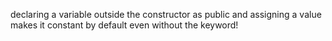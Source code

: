declaring a variable outside the constructor as public and assigning a value makes it constant by default even without the keyword!
